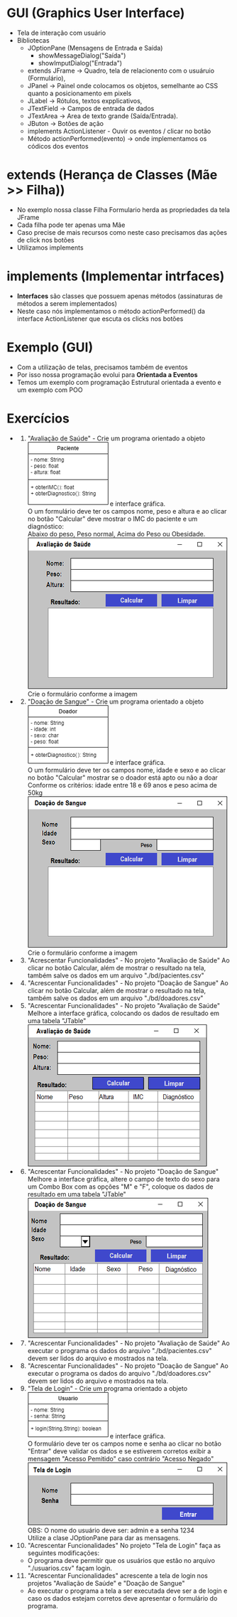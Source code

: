 # GUI (Graphics User Interface)
- Tela de interação com usuário
- Bibliotecas
	- JOptionPane (Mensagens de Entrada e Saída)
		- showMessageDialog("Saída")
		- showImputDialog("Entrada")
	- extends JFrame -> Quadro, tela de relacionento com o usuáruio (Formulário),
	- JPanel -> Painel onde colocamos os objetos, semelhante ao CSS quanto a posicionamento em pixels
	- JLabel -> Rótulos, textos expplicativos,
	- JTextField -> Campos de entrada de dados
	- JTextArea -> Area de texto grande (Saída/Entrada).
	- JButon -> Botões de ação
	- implements ActionListener - Ouvir os eventos / clicar no botão
	- Método actionPerformed(evento) -> onde implementamos os códicos dos eventos

# extends (Herança de Classes (Mãe >> Filha))
- No exemplo nossa classe Filha Formulario herda as propriedades da tela JFrame
- Cada filha pode ter apenas uma Mãe
- Caso precise de mais recursos como neste caso precisamos das ações de click nos botões
- Utilizamos implements

# implements (Implementar intrfaces)
- <b>Interfaces</b> são classes que possuem apenas métodos (assinaturas de métodos a serem implementados)
- Neste caso nós implementamos o método actionPerformed() da interface ActionListener que escuta os clicks nos botões
	
# Exemplo (GUI)
- Com a utilização de telas, precisamos também de eventos
- Por isso nossa programação evolui para <b>Orientada a Eventos</b>
- Temos um exemplo com programação Estrutural orientada a evento e um exemplo com POO

# Exercícios
- 1. "Avaliação de Saúde" - Crie um programa orientado a objeto <img src="./docs/classe_paciente.png"> e interface gráfica.<br/>
O um formulário deve ter os campos nome, peso e altura e ao clicar no botão "Calcular" deve mostrar o IMC do paciente e um diagnóstico:<br/>
Abaixo do peso, Peso normal, Acima do Peso ou Obesidade.<br/>
<img src="./docs/paciente1.png"><br/>
Crie o formulário conforme a imagem
- 2. "Doação de Sangue" - Crie um programa orientado a objeto <img src="./docs/classe_doador.png"> e interface gráfica.<br/>
O um formulário deve ter os campos nome, idade e sexo e ao clicar no botão "Calcular" mostrar se o doador está apto ou não a doar<br/>
Conforme os critérios: idade entre 18 e 69 anos e peso acima de 50kg<br/>
<img src="./docs/doador1.png"><br/>
Crie o formulário conforme a imagem 
- 3. "Acrescentar Funcionalidades" - No projeto "Avaliação de Saúde" Ao clicar no botão Calcular, além de mostrar o resultado na tela, também salve os dados em um arquivo "./bd/pacientes.csv"
- 4. "Acrescentar Funcionalidades" - No projeto "Doação de Sangue" Ao clicar no botão Calcular, além de mostrar o resultado na tela, também salve os dados em um arquivo "./bd/doadores.csv"
- 5. "Acrescentar Funcionalidades" - No projeto "Avaliação de Saúde" Melhore a interface gráfica, colocando os dados de resultado em uma tabela "JTable"<br/>
<img src="./docs/paciente2.png"><br/>
- 6. "Acrescentar Funcionalidades" - No projeto "Doação de Sangue" Melhore a interface gráfica, altere o campo de texto do sexo para um Combo Box com as opções "M" e "F",
coloque os dados de resultado em uma tabela "JTable"<br/>
<img src="./docs/doador2.png"><br/>
- 7. "Acrescentar Funcionalidades" - No projeto "Avaliação de Saúde" Ao executar o programa os dados do arquivo "./bd/pacientes.csv" devem ser lidos do arquivo e mostrados na tela.
- 8. "Acrescentar Funcionalidades" - No projeto "Doação de Sangue" Ao executar o programa os dados do arquivo "./bd/doadores.csv" devem ser lidos do arquivo e mostrados na tela.
- 9. "Tela de Login" - Crie um programa orientado a objeto <img src="./docs/classe_usuario.png"> e interface gráfica.<br/>
O formulário deve ter os campos nome e senha  ao clicar no botão "Entrar" deve validar os dados e se estiverem corretos exibir a mensagem "Acesso Pemitido" caso contrário "Acesso Negado"<br/>
<img src="./docs/login.png"><br/>
OBS: O nome do usuário deve ser: admin e a senha 1234<br/>
Utilize a clase JOptionPane para dar as mensagens.
- 10. "Acrescentar Funcionalidades" No projeto "Tela de Login" faça as seguintes modificações:
	- O programa deve permitir que os usuários que estão no arquivo "./usuarios.csv" façam login.
- 11. "Acrescentar Funcionalidades" acrescente a tela de login nos projetos "Avaliação de Saúde" e "Doação de Sangue"
	- Ao executar o programa a tela a ser executada deve ser a de login e caso os dados estejam corretos deve apresentar o formulário do programa.